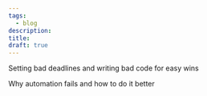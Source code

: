 ```yaml
---
tags:
  - blog
description: 
title: 
draft: true
---
```


Setting bad deadlines and writing bad code for easy wins

Why automation fails and how to do it better

